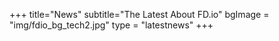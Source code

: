 +++
title="News"
subtitle="The Latest About FD.io"
bgImage = "img/fdio_bg_tech2.jpg"
type = "latestnews"
+++